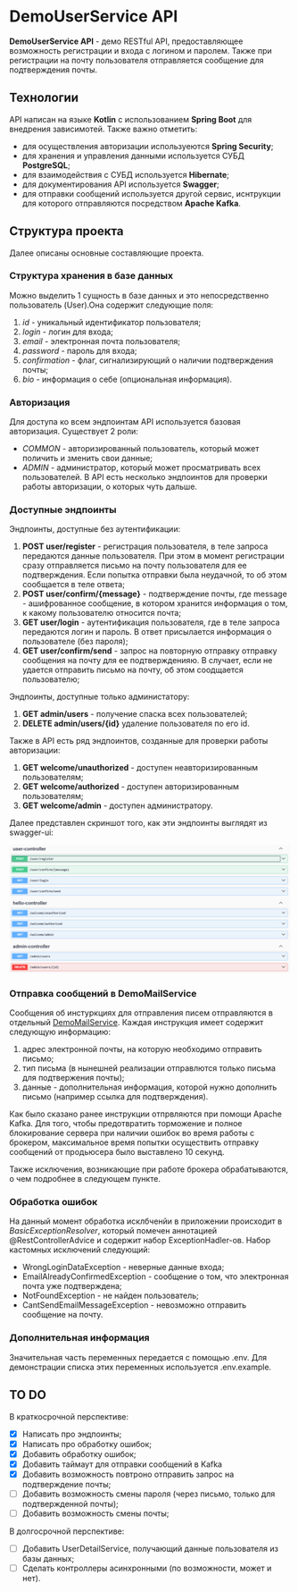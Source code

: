 # DemoUserService API #

**DemoUserService  API** - демо RESTful API, предоставляющее возможность регистрации и входа с логином и паролем. Также при регистрации на почту пользователя отправляется сообщение для подтверждения почты.

## Технологии ##
API написан на языке **Kotlin** с использованием **Spring Boot** для внедрения зависимотей. Также важно отметить:
* для осуществления авторизации используеются **Spring Security**;
* для хранения и управления данными используется СУБД **PostgreSQL**;
* для взаимодействия с СУБД используется **Hibernate**;
* для документирования API используется **Swagger**;
* для отправки сообщений используется другой сервис, иснтрукции для которого отправляются посредством **Apache Kafka**.

## Структура проекта ##
Далее описаны основные составляющие проекта.

### Структура хранения в базе данных ###

Можно выделить 1 сущность в базе данных и это непосредственно пользователь (User).Она содержит следующие поля:
1. _id_ - уникальный идентификатор пользователя;
2. _login_ - логин для входа;
3. _email_ - электронная почта пользователя;
4. _password_ - пароль для входа;
5. _confirmation_ - флаг, сигнализирующий о наличии подтверждения почты;
6. _bio_ - информация о себе (опциональная информация).

### Авторизация ###

Для доступа ко всем эндпоинтам API используется базовая авторизация.
Существует 2 роли: 
* _COMMON_ -  авторизированный пользователь, который может поличить и зменить свои данные;
* _ADMIN_ - администратор, который может просматривать всех пользователей.
В API есть несколько эндпоинтов для проверки работы авторизации, о которых чуть дальше.
### Доступные эндпоинты ###
Эндпоинты, доступные без аутентификации:
1. **POST user/register** - регистрация пользователя, в теле запроса передаются данные пользователя. 
При этом в момент регистрации сразу отправляется письмо на почту пользователя для ее подтверждения. 
Если попытка отправки была неудачной, то об этом сообщается в теле ответа;
2. **POST user/confirm/{message}** - подтверждение почты, где message - ашифрованное сообщение, 
в котором хранится информация о том, к какому пользователю относится почта;
3. **GET user/login** - аутентификация пользователя, где в теле запроса передаются логин и пароль. 
В ответ присылается информация о пользователе (без пароля);
4. **GET user/confirm/send** - запрос на повторную отправку отправку сообщения на почту для ее подтвержденияю. 
В случает, если не удается отправить письмо на почту, об этом соодщается пользователю;

Эндпоинты, доступные только администатору:
1. **GET admin/users** - получение спаска всех пользователей;
2. **DELETE admin/users/{id}** удаление пользователя по его id.

Также в API есть ряд эндпоинтов, созданные для проверки работы авторизации:
1. **GET welcome/unauthorized** - доступен неавторизированным пользователям;
2. **GET welcome/authorized** - доступен авторизированным пользователям;
3. **GET welcome/admin** - доступен администратору.

Далее представлен скриншот того, как эти эндпоинты выглядят из swagger-ui:

![Список эндпоинтов для контроллера категорий](img/controller.png)


### Отправка сообщений в DemoMailService ###
Сообщения об инстуркциях для отправления писем отправляются в отдельный [DemoMailService](https://github.com/Octopus122/DemoMailService). 
Каждая инструкция имеет содержит следующую информацию:
1. адрес электронной почты, на которую необходимо отправить письмо;
2. тип письма (в нынешней реализации отправлются только письма для подтвержения почты);
3. данные - дополнительная информация, которой нужно дополнить письмо (например ссылка для подтверждения).

Как было сказано ранее инструкции отпрвляются при помощи Apache Kafka. Для того, чтобы предотвратить торможение и полное блокирование сервера при наличии
ошибок во время работы с брокером, максимальное время попытки осуществить отправку сообщений от продьюсера было выставлено 10 секунд.  

Также исключения, возникающие при работе брокера обрабатываются, о чем подробнее в следующем пункте.

### Обработка ошибок ###
На данный момент обработка исклбченйи в приложении происходит в _BasicExceptionResolver_,
который помечен аннотацией @RestControllerAdvice и содержит набор ExceptionHadler-ов. 
Набор кастомных исключений следующий:
* WrongLoginDataException - неверные данные входа;
* EmailAlreadyConfirmedException - сообщение о том, что электронная почта уже подтверждена;
* NotFoundException - не найден пользователь;
* CantSendEmailMessageException - невозможно отправить сообщение на почту.
### Дополнительная информация ###
Значительная часть переменных передается с помощью .env. Для демонстрации списка этих переменных используется .env.example.

## TO DO ##
В краткосрочной перспективе:
- [x] Написать про эндпоинты;
- [x] Написать про обработку ошибок;
- [x] Добавить обработку ошибок;
- [x] Добавить таймаут для отправки сообщений в Kafka
- [x] Добавить возможность повтроно отправить запрос на подтверждение почты;
- [ ] Добавить возможность смены пароля (через письмо, только для подтвержденной почты);
- [ ] Добавить возможность смены почты;

В долгосрочной перспективе:
- [ ] Добавить UserDetailService, получающий данные пользователя из базы данных;
- [ ] Сделать контроллеры асинхронными (по возможности, может и нет).